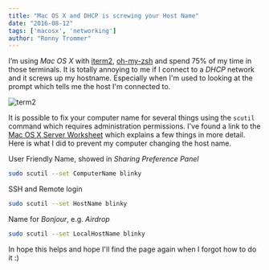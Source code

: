 ```yaml
---
title: "Mac OS X and DHCP is screwing your Host Name"
date: "2016-08-12"
tags: ['macosx', 'networking']
author: "Ronny Trommer"
---
```


I’m using _Mac OS X_ with [iterm2](https://www.iterm2.com/index.html), [oh-my-zsh](https://github.com/robbyrussell/oh-my-zsh) and spend 75% of my time in those terminals.
It is totally annoying to me if I connect to a _DHCP_ network and it screws up my hostname.
Especially when I'm used to looking at the prompt which tells me the host I'm connected to.

![term2](/images/terminal.png)

It is possible to fix your computer name for several things using the `scutil` command which requires administration permissions.
I've found a link to the [Mac OS X Server Worksheet](http://images.apple.com/server/docs/Worksheet_v10.4.pdf) which explains a few things in more detail.
Here is what I did to prevent my computer changing the host name.

User Friendly Name, showed in _Sharing Preference Panel_

```bash
sudo scutil --set ComputerName blinky
```

SSH and Remote login

```bash
sudo scutil --set HostName blinky
```

Name for _Bonjour_, e.g. _Airdrop_

```bash
sudo scutil --set LocalHostName blinky
```

In hope this helps and hope I'll find the page again when I forgot how to do it :)
